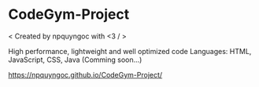 # CodeGym-Project

< Created by npquyngoc with <3 / >

High performance, lightweight and well optimized code
Languages: HTML, JavaScript, CSS, Java (Comming soon...)

https://npquyngoc.github.io/CodeGym-Project/
